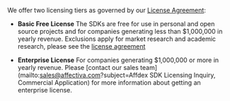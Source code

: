 We offer two licensing tiers as governed by our [License Agreement]({{site.baseurl}}/sdklicense/):

* **Basic Free License**
The SDKs are free for use in personal and open source projects and for companies generating less than $1,000,000 in yearly revenue. Exclusions apply for market research and academic research, please see the [license agreement]({{site.baseurl}}/sdklicense/)

* **Enterprise License**
For companies generating $1,000,000 or more in yearly revenue.
Please [contact our sales team](mailto:sales@affectiva.com?subject=Affdex SDK Licensing Inquiry, Commercial Application) for more information about getting an enterprise license.
